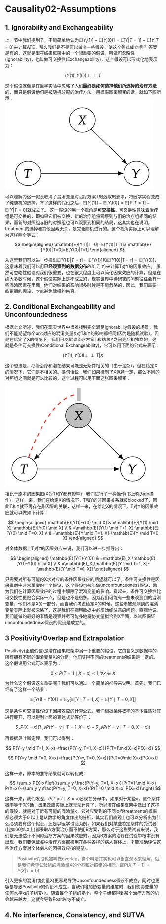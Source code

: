 # Causality02-Assumptions
## 1. Ignorability and Exchangeability
上一节中我们提到了，不能简单地认为$\mathbb{E}[Y_i(1)]-\mathbb{E}[Y_i(0)]=\mathbb{E}[Y|T=1]-\mathbb{E}[Y|T=0]$来计算ATE，那么我们是不是可以做出一些假设，使这个等式成立呢？
答案是有的，这就是潜在结果框架中的一个很重要的假设，叫做可忽略性(Ignorability)，也叫做可交换性(Exchangeability)，这个假设可以形式化地表示为：

$$
(Y(1), Y(0)) \perp\!\!\!\perp T
$$

这个假设就像是在医学实验中忽略了人们**最终是如何选择他们所选择的治疗方法**的，而只是假设他们是被随机分配的治疗方法。用概率图来解释的话，就如下图所示：
![](resources/Pasted%20image%2020230201102036.png)

可以理解为这一假设取消了混淆变量对治疗方案T的选取的影响，将医学实验变成了纯随机的选择，有了这样的假设之后，$\mathbb{E}[Y_i(1)]-\mathbb{E}[Y_i(0)]=\mathbb{E}[Y|T=1]-\mathbb{E}[Y|T=0]$就成立了。
这一假设的另一个视角是**可交换性**。可交换性意味着治疗组是可交换的，即如果它们被交换，新的治疗组将观察到与旧的治疗组相同的结果，而新的对照组与旧的对照组也可以观察到相同的结局，这其实也在说明，treatment的选择和其他因素无关，是完全随机进行的。这个视角实际上可以理解为这样两个等式：

$$
\begin{aligned}
	\mathbb{E}[Y(1)|T=0]=E[Y(1)|T=1]\\
	\mathbb{E}[Y(0)|T=0]=E[Y(0)|T=1]
\end{aligned}
$$

从这里我们可以进一步推出$\mathbb{E}[Y(1)|T=t]=\mathbb{E}[Y(1)]$和$\mathbb{E}[Y(0)|T=t]=\mathbb{E}[Y(0)]$，这意味着我们可以用**已经观察到的数据分布**$P(X,T,Y)$来计算T对Y的因果效应。
虽然可忽略性假设对我们很重要，也在很大程度上可以简化因果效应的计算，但是在绝大多数时候，这个假设实际上是不成立的，现实世界中待研究的问题往往会有一些混淆因素在里面，他们对结果的影响很多时候是不能忽略的，因此，我们需要一些更弱的假设，才能避免建模的失真。

## 2. Conditional Exchangeability and Unconfoundedness
根据上文所述，我们在现实世界中很难找到完全满足Ignorability假设的场景，我们不能期望每个unit对应的混淆变量X对T和Y的影响都相同(因为是随机试验)，但是在给定了X的情况下，我们可以假设治疗方案T和结果Y之间是互相独立的，这就是条件可交换性(Conditional Exchangeability)，它可以用下面的公式来表示：

$$
(Y(1), Y(0)) \perp\!\!\!\perp T|X
$$

这个想法是，尽管治疗和潜在结果可能是无条件相关的（由于混杂），但在给定X的情况下，它们是不相关的。换句话说，我们如果控制了X保持一定，那么不同的对照组之间就是可以比较的，这个过程可以用下面这张图来解释：

![](resources/Pasted%20image%2020230201223605.png)

相比于原本的因果图(X对T和Y都有影响)，我们进行了一种操作(书上称为do操作)，这样一来，我们在给定X的情况下，T和Y的非因果关系就被blocked了，因此T和Y就不再存在非因果的关联，这样一来，在给定X的情况下，T对Y的因果效应就可以做如下计算：

$$
\begin{aligned}
\mathbb{E}[Y(1)-Y(0) \mid X] & =\mathbb{E}[Y(1) \mid X]-\mathbb{E}[Y(0) \mid X] \\
& =\mathbb{E}[Y(1) \mid T=1, X]-\mathbb{E}[Y(0) \mid T=0, X] \\
& =\mathbb{E}[Y \mid T=1, X]-\mathbb{E}[Y \mid T=0, X]
\end{aligned}
$$

对全体数据上T对Y的因果效应来说，我们可以进一步推导出：

$$
\begin{aligned}
\mathbb{E}[Y(1)-Y(0)] & =\mathbb{E}_X \mathbb{E}[Y(1)-Y(0) \mid X] \\
& =\mathbb{E}_X[\mathbb{E}[Y \mid T=1, X]-\mathbb{E}[Y \mid T=0, X]]
\end{aligned}
$$

只需要对所有可能的X求对应的条件因果效应的期望就可以了。条件可交换性是因果推断中非常重要的一个假设，这个假设也被叫做unconfoundedness假设，因为我们在计算因果效应的过程中解除了混淆变量的影响。看起来，条件可交换性比可交换性更贴合实际一点，但是也不是很多。因为我们可能有一些未观测到的混淆变量，他们不是X的一部分，而当我们考虑给定X的时候，这些未被观测到的混淆变量实际上就被忽略了，这是我们在观察数据中必须始终注意的问题。直观地说，我们能做的最好的事情是观察并尽可能多地将协变量拟合到X里面，以试图保证unconfoundedness假设的假设是成立的。

## 3 Positivity/Overlap and Extrapolation
Positivity(正值假设)是潜在结果框架中另一个重要的假设，它的含义是数据中的所有拥有不同的混淆变量X的分组，他们获得不同的treatment的结果是一定的。这个假设用公式可以表示为：

$$
0<P(T=1 \mid X=x)<1, \forall x\in X
$$

为什么这个假设这么重要呢？我们可以通过一个简单的推导来说明。首先，我们已经有了这样一个结果：

$$
\mathbb{E}[Y(1)-Y(0)]=\mathbb{E}_X[\mathbb{E}[Y \mid T=1, X]-\mathbb{E}[Y \mid T=0, X]]
$$

这是条件可交换性假设下因果效应的计算公式，我们根据条件概率的基本性质对其进行展开，可以得到上面的表达式又等价于：

$$
\sum_x P(X=x)\left(\sum_y y P(Y=y \mid T=1, X=x)-\sum_y y P(Y=y \mid T=0, X=x)\right)
$$

再根据贝叶斯定理，我们可以得到：

$$
P(Y=y \mid T=1, X=x)=\frac{P(Y=y, T=1, X=x)}{P(T=1\mid X=x)P(X=x)}
$$

$$
P(Y=y \mid T=0, X=x)=\frac{P(Y=y, T=0, X=x)}{P(T=0\mid X=x)P(X=x)}
$$

这样一来，原本的推导结果就可以转化成：

$$
\sum_x P(X=x)\left(\sum_y y \frac{P(Y=y, T=1, X=x)}{P(T=1 \mid X=x) P(X=x)}-\sum_y y \frac{P(Y=y, T=0, X=x)}{P(T=0 \mid X=x) P(X=x)}\right)
$$


这样一来，我们发现，$P(T=t\mid X=x)$出现在分母中，如果对于某些x，这个条件概率等于0的话，因果效应实际上就无法计算了，所以潜在结果框架中做出了这样的假设，就是对于所有可能的混淆量x，它对应受到的不同类型treatment的概率都必须大于0
以上是从数学的角度作出的分析，其实我们直观上也可以分析出为什么必须要有这个假设，还是以医学试验为例，如果我们对某些特定条件的受试者(比如60岁以上)都采取A方案治疗而不使用B方案，那么对于这些受试者来说，我们是无法估计不同的治疗方案的因果效应的，因为B方案的治疗在试验中根本没有出现，我们要保证每种治疗方案都被用在各种各样的病人群体上，才能准确评估这些治疗方案对全体病人的因果效应(的期望)。
> Positivity假设也被叫做overlap，这个叫法其实也可以很直观地来理解，就是我们希望试验组的混淆量X的分布和对照组的相同，即$P(X|T=1)=P(X|T=0)$

引入更多的混淆(协变量X)更容易导致Unconfoundedness假设不成立，同时也更容易导致Positivity的假设不成立，当我们增加协变量的维度时，我们使协变量的任何水平x的子组变小。随着每个子组的变小，整个子组都得到某个治疗方案的机会越来越大，这就会导致Positivity不成立。

## 4. No interference, Consistency, and SUTVA
